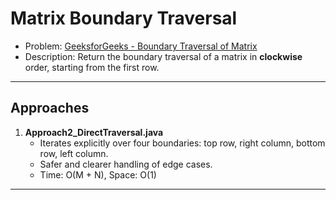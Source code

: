 # Matrix Boundary Traversal

- Problem: [GeeksforGeeks - Boundary Traversal of Matrix](https://www.geeksforgeeks.org/problems/boundary-traversal-of-matrix-1587115620/0)  
- Description: Return the boundary traversal of a matrix in **clockwise** order, starting from the first row.

---

## Approaches

1. **Approach2_DirectTraversal.java**
   - Iterates explicitly over four boundaries: top row, right column, bottom row, left column.
   - Safer and clearer handling of edge cases.
   - Time: O(M + N), Space: O(1)

---
